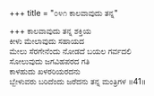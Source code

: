 +++
title = "೦೪೧ ಕಾಲವಾವುದು ತನ್ನ"

+++
ಕಾಲವಾವುದು ತನ್ನ ಶಕ್ತಿಯ   
ಕೀಳು ಮೇಲಾವುದು ಸಹಾಯದ   
ಮೇಲು ಸೆರಗೇನೆಂದು ನೋಡದೆ ಬಯಲ ಗರ್ವದಲಿ  
ಸೋಲುವುದು ಜಗವಿಹಪರದ ಗತಿ  
ಕಾಳಹುದು ಖಳರರಿಯರದನು  
ಬ್ಬೇಳುವರು ಬರಿದೆಂದು ಜರೆದನು ತನ್ನ ಮಂತ್ರಿಗಳ     ॥41॥